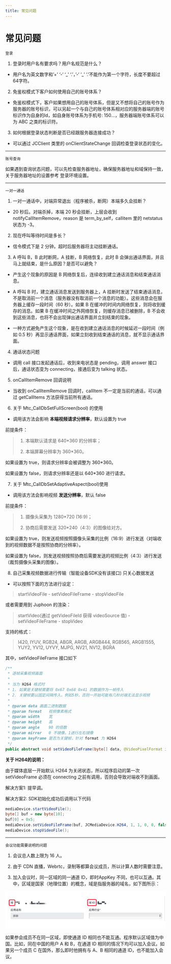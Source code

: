 ```yaml
---
title: 常见问题
---
```

# 常见问题

`登录`

1.  登录时用户名有要求吗？用户名规范是什么？

<!-- end list -->

  - 用户名为英文数字和’+’ ‘-‘ ‘\_’ ‘.’，’-‘ ‘\_’ ‘.’不能作为第一个字符，长度不要超过64字符。

<!-- end list -->

2.  免鉴权模式下客户如何使用自己的账号体系？

<!-- end list -->

  - 免鉴权模式下，客户如果想用自己的账号体系，但是又不想将自己的账号作为服务器的账号标识，可以另起一个与自己的账号体系相对应的服务器端的账号标识作为自身的Id，如自身账号体系为手机号:
    150…，服务器端账号体系可以为 ABC 之类的标识符。

<!-- end list -->

3.  如何根据登录状态判断是否已经跟服务器连接成功？

<!-- end list -->

  - 可以通过 JCClient 类里的 onClientStateChange 回调检查登录状态的变化。

-----

`账号查询`

如果遇到查询状态问题，可以先检查服务器地址，确保服务器地址和域保持一致，关于服务器地址的设置参考
<span class="xref std std-ref">登录环境设置</span>。

-----

`一对一通话`

1.  一对一通话中，对端异常退出（程序被杀，断网）本端多久会挂断？

<!-- end list -->

  - 20 秒后。对端杀掉，本端 20 秒会挂断，上层会收到 notifyCallItemRemove，reason 是
    term\_by\_self，callitem 里的 netstatus 状态为 -3。

<!-- end list -->

2.  现在呼叫等待时间是多长？

<!-- end list -->

  - 信令模式下是 2 分钟。超时后服务器将主动挂断通话。

<!-- end list -->

3.  A 呼叫 B，B 此时断网，A 挂断，B 网络恢复，此时 B 会弹出通话界面，并且马上就结束，是什么原因？是否可以避免？

<!-- end list -->

  - 产生这个现象的原因是 B 网络恢复后，连续收到建立通话消息和结束通话消息。

  - A 呼叫 B 时，建立通话消息发送到服务器上，A
    挂断时发送了结束通话消息，不是取消前一个消息（服务器没有取消前一个消息的功能）。这些消息会在服务器上缓存一段时间（60
    秒）。如果 B 在缓冲的时间内网络恢复，则将收到缓存的消息。如果 B 在缓冲时间之外网络恢复，则缓存消息已被删除，B
    不会收到这些消息，也将不会出现弹出通话界面并立刻结束的现象。

  - 一种方式避免产生这个现象，是在收到建立通话消息的时候延迟一段时间（例如 0.5
    秒）再显示通话界面，如果立刻收到结束通话的消息，就不显示通话界面。

<!-- end list -->

4.  通话状态问题

<!-- end list -->

  - 调用 call 接口发起通话后，收到来电状态是 pending，调用 answer 接口后，通话状态变为
    connecting，接通后变为 talking 状态。

<!-- end list -->

5.  onCallItemRemove 回调说明

<!-- end list -->

  - 当收到 onCallItemRemove 回调时，callItem 不一定是当前的通话，可以通过 getCallItems
    方法获得当前所有通话。

<!-- end list -->

6.  关于 Mtc\_CallDbSetFullScreen(bool) 的使用

<!-- end list -->

  - 调用该方法会影响 **本端视频请求分辨率**，默认设置为 true

前提条件：

> 
> 
> 
> 
> 1.  本端默认请求是 640\*360 的分辨率；
> 
> 2.  本端屏幕分辨率为 360\*360。
> 
> 

如果设置为 true，则请求分辨率会被调整为 360\*360。

如果设置为 false，则请求分辨率还是以 640\*360 进行请求。

7.  关于 Mtc\_CallDbSetAdaptiveAspect(bool)使用

<!-- end list -->

  - 调用该方法会影响视频 **发送分辨率**，默认 false

前提条件：

> 
> 
> 
> 
> 1.  摄像头采集为 1280\*720 (16:9)；
> 
> 2.  协商后需要发送 320\*240（4:3）的图像给对方。
> 
> 

如果设置为 true，则发送视频按照摄像头采集的比例（16:9）进行发送（对端收到的视频数据不是按照协商的分辨率）。

如果设置为 false，则发送视频按照协商后需要发送的视频比例（4:3）进行发送（裁剪摄像头采集的图像）。

8.  自己采集视频数据进行传输（智能设备SDK没有该接口) 只关心数据发送

<!-- end list -->

  - 可以按照下面的方法进行设定：

> 
> 
> 
> 
> startVideoFile - setVideoFileFrame - stopVideoFile
> 
> 

或者需要用到 Juphoon 的渲染：

> 
> 
> 
> 
> startVideo(通过 getVideoFileId 获得 videoSource 值) - setVideoFileFrame -
> stopVideo
> 
> 

支持的格式：

> 
> 
> 
> 
> I420, IYUV, RGB24, ABGR, ARGB, ARGB444, RGB565, ARGB1555, YUY2, YV12,
> UYVY, MJPG, NV21, NV12, BGRA
> 
> 

其中，setVideoFileFrame 接口如下



```java 
/**
 * 逐帧采集视频画面
 *
 * 当为 H264 格式时
 * 1. 如果是关键帧需要将 0x67 0x68 0x41 的数据作为一帧传入
 * 2. 关键帧要以固定间隔传入，例如5秒，否则一开始可能有几秒对端无法显示视频
 *
 * @param data 画面二进制数据
 * @param format   视频像素格式
 * @param width    宽
 * @param height   高
 * @param angle    90 的倍数
 * @param mirror   0 不镜像，1进行左右镜像
 * @param keyFrame 是否为关键帧，针对 format 为 H264
 */
public abstract void setVideoFileFrame(byte[] data, @VideoPixelFormat int format, int width, int height, int angle, int mirror, boolean keyFrame);
```



**关于 H264的说明：**

由于媒体底层一开始默认 H264 为关闭状态，所以程序启动的第一次 setVideoFrame 必须在 connecting
之前有调用，否则会导致对端收不到画面。

解决方案1: 提早调。

解决方案2: SDK初始化成功后调用以下代码



```java 
mediaDevice.startVideoFile();
byte[] buf = new byte[10];
buf[0] = 0x5;
mediaDevice.setVideoFileFrame(buf, JCMediaDevice.H264, 1, 1, 0, 0, false);
mediaDevice.stopVideoFile();
```



-----

`会议功能需要说明的问题`

1.  会议总人数上限为 16 人。

2.  由于 CDN 直播，Webrtc，录制等都算会议成员，所以计算人数时需要注意。

3.  加入会议时，同一区域的同一通道 ID，即时AppKey
    不同，也可以互通。其中，区域是国家（地理位置）的概念，域是指服务器的域名，如下图所示：

![../../\_images/questions1.png](../../_images/questions1.png)

如果参会成员不在同一区域，即使通道 ID 相同也不能互通。程序默认区域值为中国。比如，同在中国的用户 A 和 B，在通道 ID
相同的情况下均可以加入会议。如果另一个成员 C 在国外，那么即时他拥有与 A、B 相同的通道
ID，也不能加入会议。












